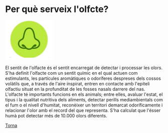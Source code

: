 # Per què serveix l'olfcte?

![holaowo](olfacte3.png)

El sentit de l'olfacte és el sentit encarregat de detectar i processar les olors. S'ha definit l'olfacte com un sentit químic en el qual actuen com estimulants, les partícules aromàtiques o odoríferes despreses dels cossos volàtils que, a través de l'aire inspirat, entren en contacte amb l'epiteli olfactiu situat en la profunditat de les fosses nasals darrere del nas. L'olfacte té importants funcions en els animals; entre elles, avaluar l'estat, el tipus i la qualitat nutritiva dels aliments, detectar perills mediambientals com el fum o el nivell d'humitat, reconèixer un territori demarcat odoríficamente i relacionar l'olor amb el record del que representa. S'ha calculat que l'ésser humà pot detectar més de 10.000 olors diferents.

[Torna](https://github.com/MiniConde/Olfacte)
